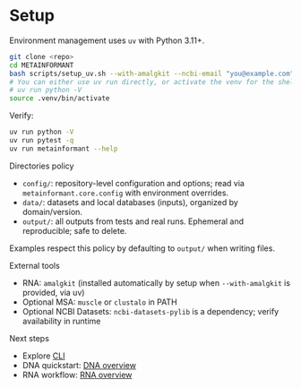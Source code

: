 # Setup

Environment management uses `uv` with Python 3.11+.

```bash
git clone <repo>
cd METAINFORMANT
bash scripts/setup_uv.sh --with-amalgkit --ncbi-email "you@example.com"
# You can either use uv run directly, or activate the venv for the shell:
# uv run python -V
source .venv/bin/activate
```

Verify:

```bash
uv run python -V
uv run pytest -q
uv run metainformant --help
```

Directories policy


- `config/`: repository-level configuration and options; read via `metainformant.core.config` with environment overrides.
- `data/`: datasets and local databases (inputs), organized by domain/version.
- `output/`: all outputs from tests and real runs. Ephemeral and reproducible; safe to delete.

Examples respect this policy by defaulting to `output/` when writing files.

External tools

- RNA: `amalgkit` (installed automatically by setup when `--with-amalgkit` is provided, via uv)
- Optional MSA: `muscle` or `clustalo` in PATH
- Optional NCBI Datasets: `ncbi-datasets-pylib` is a dependency; verify availability in runtime

Next steps
- Explore [CLI](./cli.md)
- DNA quickstart: [DNA overview](./dna/index.md)
- RNA workflow: [RNA overview](./rna/index.md)
